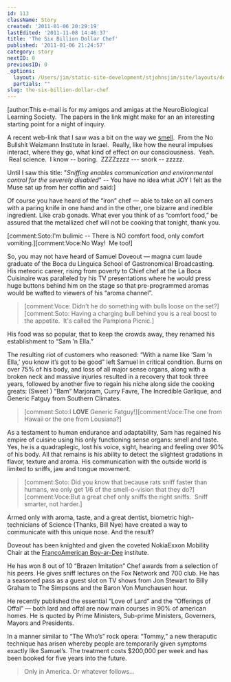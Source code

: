 ```yaml
---
id: 113
className: Story
created: '2011-01-06 20:29:19'
lastEdited: '2011-11-08 14:46:37'
title: 'The Six Billion Dollar Chef'
published: '2011-01-06 21:24:57'
category: story
nextID: 0
previousID: 0
_options:
  layout: /Users/jim/static-site-development/stjohnsjim/site/layouts/default.static.ttml
  partials: ""
slug: the-six-billion-dollar-chef
---
```

<p>[author:This e-mail is for my amigos and amigas at the NeuroBiological Learning Society.  The papers in the link might make for an an interesting starting point for a night of inquiry.</p>
<p>A recent web-link that I saw was a bit on the way we <a href="http://www.weizmann.ac.il/neurobiology/worg/publications.html" target="_blank">smell</a>.  From the No Bullshit Weizmann Institute in Israel.  Really, like how the neural impulses interact, where they go, what kind of effect on our consciousness.  Yeah.  Real science.  I know -- boring.  ZZZZzzzz --- snork -- zzzzz.</p>

<p>Until I saw this title: "<em>Sniffing enables communication and environmental control for the severely disabled</em>" -- You have no idea what JOY I felt as the Muse sat up from her coffin and said:] </p>
<p>Of course you have heard of the “iron” chef — able to take on all comers with a paring knife in one hand and in the other, one bizarre and inedible ingredient.  Like crab gonads.  What ever you think of as “comfort food,” be assured that the metallized chef will not be cooking that tonight, thank you.</p>
<p>[comment:Soto:I'm bulimic -- There is NO comfort food, only comfort vomiting.][comment:Voce:No Way!  Me too!]</p>
<p>So, you may not have heard of Samuel Doveout — magna cum laude graduate of the Boca du Linguica School of Gastronomical Broadcasting.  His meteoric career, rising from poverty to Chief chef at the La Boca Cuisinaire was paralleled by his TV presentations where he would press huge buttons behind him on the stage so that pre-programmed aromas would be wafted to viewers of his “aroma channel”.</p>
<blockquote>
<p>[comment:Voce: Didn't he do something with bulls loose on the set?][comment:Soto: Having a charging bull behind you is a real boost to the appetite.  It's called the Pamplona Picnic.]</p>
</blockquote>
<p>His food was so popular, that to keep the crowds away, they renamed his establishment to “Sam ’n Ella.”</p>
<p>The resulting riot of customers who reasoned: “With a name like ‘Sam ’n Ella,’ you know it’s got to be good” left Samuel in critical condition.  Burns on over 75% of his body, and loss of all major sense organs, along with a broken neck  and massive injuries resulted in a recovery that took three years, followed by another five to regain his niche along side the cooking greats: (Sweet ) “Bam” Marjoram, Curry Favre, The Incredible Garlique, and Generic Fatguy from Southern Climates.</p>
<blockquote>
<p>[comment:Soto:I <strong>LOVE</strong> Generic Fatguy!][comment:Voce:The one from Hawaii or the one from Lousiana?]</p>
</blockquote>
<p>As a testament to human endurance and adaptability, Sam has regained his empire of cuisine using his only functioning sense organs: smell and taste.  Yes, he is a quadraplegic, lost his voice, sight, hearing and feeling over 90% of his body.  All that remains is his ability to detect the slightest gradations in flavor, texture and aroma.  His communication with the outside world is limited to sniffs, jaw and tongue movement.</p>
<blockquote>
<p>[comment:Soto: Did you know that because rats sniff faster than humans, we only get 1/6 of the smell-o-vision that they do?][comment:Voce:But a great chef only sniffs the right sniffs.  Sniff smarter, not harder.]</p>
</blockquote>
<p>Armed only with aroma, taste, and a great dentist, biometric high-technicians of Science (Thanks, Bill Nye)  have created a way to communicate with this unique nose. And the result?</p>
<p>Doveout has been knighted and given the coveted NokiaExxon Mobility Chair at the <a href="http://en.wikipedia.org/wiki/Franco-American_(Campbell's)" target="_blank">FrancoAmerican </a><a href="http://en.wikipedia.org/wiki/Ettore_Boiardi" target="_blank">Boy-ar-Dee</a> institute.</p>
<p>He has won 8 out of 10 “Brazen Imitation” Chef awards from a selection of his peers.  He gives sniff lectures on the Fox Network and 700 club.  He has a seasoned pass as a guest slot on TV shows from Jon Stewart to Billy Graham to The Simpsons and the Baron Von Munchausen hour.</p>
<p>He recently published the essential “Love of Lard” and the “Offerings of Offal” — both lard and offal are now main courses in 90% of american homes. He is quoted by Prime Ministers, Sub-prime Ministers, Governers, Mayors and Presidents.</p>
<p>In a manner similar to “The Who’s” rock opera: “Tommy,” a new theraputic technique has arisen whereby people are temporarily given symptoms exactly like Samuel’s.   The treatment costs $200,000 per week and has been booked for five years into the future.</p>
<blockquote>
<p>Only in America.  Or whatever follows... </p>
</blockquote>